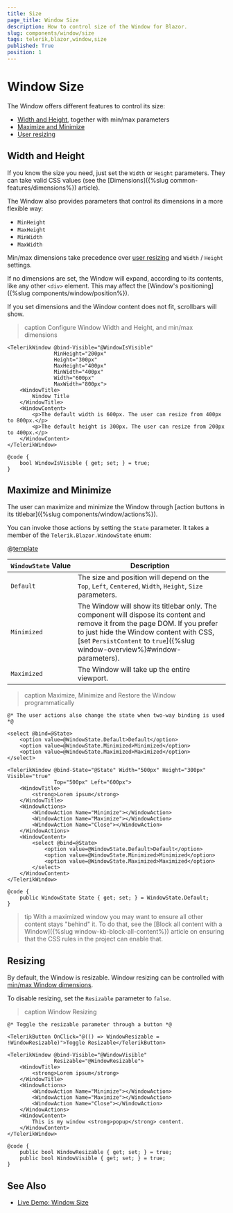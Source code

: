 ```yaml
---
title: Size
page_title: Window Size
description: How to control size of the Window for Blazor.
slug: components/window/size
tags: telerik,blazor,window,size
published: True
position: 1
---
```


# Window Size

The Window offers different features to control its size:

* [Width and Height](#width-and-height), together with min/max parameters
* [Maximize and Minimize](#maximize-and-minimize)
* [User resizing](#resizing)


## Width and Height

If you know the size you need, just set the `Width` or `Height` parameters. They can take valid CSS values (see the [Dimensions]({%slug common-features/dimensions%}) article).

The Window also provides parameters that control its dimensions in a more flexible way:

* `MinHeight`
* `MaxHeight`
* `MinWidth`
* `MaxWidth`

Min/max dimensions take precedence over [user resizing](#resizing) and `Width` / `Height` settings.

If no dimensions are set, the Window will expand, according to its contents, like any other `<div>` element. This may affect the [Window's positioning]({%slug components/window/position%}).

If you set dimensions and the Window content does not fit, scrollbars will show.

>caption Configure Window Width and Height, and min/max dimensions

````CSHTML
<TelerikWindow @bind-Visible="@WindowIsVisible"
               MinHeight="200px"
               Height="300px"
               MaxHeight="400px"
               MinWidth="400px"
               Width="600px"
               MaxWidth="800px">
    <WindowTitle>
        Window Title
    </WindowTitle>
    <WindowContent>
        <p>The default width is 600px. The user can resize from 400px to 800px.</p>
        <p>The default height is 300px. The user can resize from 200px to 400px.</p>
    </WindowContent>
</TelerikWindow>

@code {
    bool WindowIsVisible { get; set; } = true;
}
````

## Maximize and Minimize

The user can maximize and minimize the Window through [action buttons in its titlebar]({%slug components/window/actions%}).

You can invoke those actions by setting the `State` parameter. It takes a member of the `Telerik.Blazor.WindowState` enum:

@[template](/_contentTemplates/common/parameters-table-styles.md#table-layout)

| `WindowState`&nbsp;Value | Description |
| --- | --- |
| `Default` | The size and position will depend on the `Top`, `Left`, `Centered`, `Width`, `Height`, `Size` parameters. |
| `Minimized` | The Window will show its titlebar only. The component will dispose its content and remove it from the page DOM. If you prefer to just hide the Window content with CSS, [set `PersistContent` to `true`]({%slug window-overview%}#window-parameters). |
| `Maximized` | The Window will take up the entire viewport. |

>caption Maximize, Minimize and Restore the Window programmatically

````CSHTML
@* The user actions also change the state when two-way binding is used *@

<select @bind=@State>
    <option value=@WindowState.Default>Default</option>
    <option value=@WindowState.Minimized>Minimized</option>
    <option value=@WindowState.Maximized>Maximized</option>
</select>

<TelerikWindow @bind-State="@State" Width="500px" Height="300px" Visible="true"
               Top="500px" Left="600px">
    <WindowTitle>
        <strong>Lorem ipsum</strong>
    </WindowTitle>
    <WindowActions>
        <WindowAction Name="Minimize"></WindowAction>
        <WindowAction Name="Maximize"></WindowAction>
        <WindowAction Name="Close"></WindowAction>
    </WindowActions>
    <WindowContent>
        <select @bind=@State>
            <option value=@WindowState.Default>Default</option>
            <option value=@WindowState.Minimized>Minimized</option>
            <option value=@WindowState.Maximized>Maximized</option>
        </select>
    </WindowContent>
</TelerikWindow>

@code {
    public WindowState State { get; set; } = WindowState.Default;
}
````

>tip With a maximized window you may want to ensure all other content stays "behind" it. To do that, see the [Block all content with a Window]({%slug window-kb-block-all-content%}) article on ensuring that the CSS rules in the project can enable that.


## Resizing

By default, the Window is resizable. Window resizing can be controlled with [min/max Window dimensions](#width-and-height).

To disable resizing, set the `Resizable` parameter to `false`.

>caption Window Resizing

````CSHTML
@* Toggle the resizable parameter through a button *@

<TelerikButton OnClick="@(() => WindowResizable = !WindowResizable)">Toggle Resizable</TelerikButton>

<TelerikWindow @bind-Visible="@WindowVisible"
               Resizable="@WindowResizable">
    <WindowTitle>
        <strong>Lorem ipsum</strong>
    </WindowTitle>
    <WindowActions>
        <WindowAction Name="Minimize"></WindowAction>
        <WindowAction Name="Maximize"></WindowAction>
        <WindowAction Name="Close"></WindowAction>
    </WindowActions>
    <WindowContent>
        This is my window <strong>popup</strong> content.
    </WindowContent>
</TelerikWindow>

@code {
    public bool WindowResizable { get; set; } = true;
    public bool WindowVisible { get; set; } = true;
}
````


## See Also

* [Live Demo: Window Size](https://demos.telerik.com/blazor-ui/window/dimensions)
